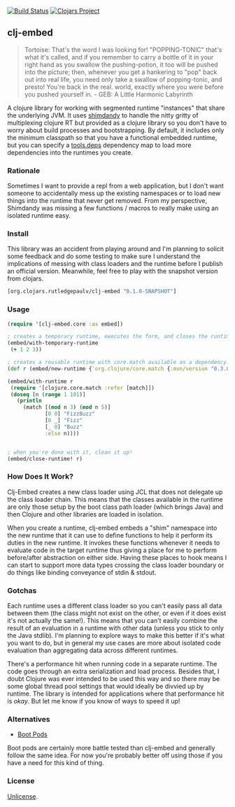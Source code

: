 [![Build Status](https://travis-ci.org/RutledgePaulV/clj-embed.svg?branch=develop)](https://travis-ci.org/RutledgePaulV/clj-embed)
[![Clojars Project](https://img.shields.io/clojars/v/org.clojars.rutledgepaulv/clj-embed.svg)](https://clojars.org/org.clojars.rutledgepaulv/clj-embed)

## clj-embed

> Tortoise: That's the word I was looking for! "POPPING-TONIC" that's what it's called, and if you remember to carry a bottle of it in your right hand as you swallow the pushing-potion, it too will be pushed into the picture; then, whenever you get a hankering to "pop" back out into real life, you need only take a swallow of popping-tonic, and presto! You're back in the real. world, exactly where you were before you pushed yourself in. - GEB: A Little Harmonic Labyrinth


A clojure library for working with segmented runtime 
"instances" that share the underlying JVM. It
uses [shimdandy](https://github.com/projectodd/shimdandy) to
handle the nitty gritty of multiplexing clojure RT but provided as 
a clojure library so you don't have to worry about build processes 
and bootstrapping. By default, it includes only the minimum classpath
so that you have a functional embedded runtime, but you can specify a 
[tools.deps](https://github.com/clojure/tools.deps.alpha) dependency map 
to load more dependencies into the runtimes you create.


### Rationale

Sometimes I want to provide a repl from a web application, but I
don't want someone to accidentally mess up the existing namespaces 
or to load new things into the runtime that never get removed. From my
perspective, Shimdandy was missing a few functions / macros to really 
make using an isolated runtime easy.


### Install

This library was an accident from playing around and I'm planning to solicit some
feedback and do some testing to make sure I understand the implications of messing 
with class loaders and the runtime before I publish an official version. Meanwhile, 
feel free to play with the snapshot version from clojars.

```clojure
[org.clojars.rutledgepaulv/clj-embed "0.1.0-SNAPSHOT"]
```

### Usage

```clojure
(require '[clj-embed.core :as embed])

; creates a temporary runtime, executes the form, and closes the runtime.
(embed/with-temporary-runtime
 (+ 1 2 3))

; creates a reusable runtime with core.match available as a dependency.
(def r (embed/new-runtime {'org.clojure/core.match {:mvn/version "0.3.0-alpha5"}}))

(embed/with-runtime r
 (require '[clojure.core.match :refer [match]])
 (doseq [n (range 1 101)]
   (println
     (match [(mod n 3) (mod n 5)]
            [0 0] "FizzBuzz"
            [0 _] "Fizz"
            [_ 0] "Buzz"
            :else n))))


; when you're done with it, clean it up!            
(embed/close-runtime! r)

```

### How Does It Work?

Clj-Embed creates a new class loader using JCL that does not delegate up the class loader chain.
This means that the classes available in the runtime are only those setup by the boot
class path loader (which brings Java) and then Clojure and other libraries are loaded
in isolation. 

When you create a runtime, clj-embed embeds a "shim" namespace into the new runtime
that it can use to define functions to help it perform its duties in the new runtime.
It invokes these functions whenever it needs to evaluate code in the target runtime
thus giving a place for me to perform before/after abstraction on either side. 
Having these places to hook means I can start to support more data types crossing 
the class loader boundary or do things like binding conveyance of stdin & stdout.

### Gotchas

Each runtime uses a different class loader so you can't easily pass
all data between them (the class might not exist on the other, or even if
it does exist it's not actually the same!). This means that you can't easily combine
the result of an evaluation in a runtime with other data (unless you stick to only the 
Java stdlib). I'm planning to explore ways to make this better if it's what you want to 
do, but in general my use cases are more about isolated code evaluation than aggregating
data across different runtimes.

There's a performance hit when running code in a separate runtime. The code goes
through an extra serialization and load process. Besides that, I doubt Clojure was
ever intended to be used this way and so there may be some global thread pool settings
that would ideally be divvied up by runtime. The library is intended for applications
where that performance hit is *okay*. But let me know if you know of ways to speed it up!


### Alternatives

* [Boot Pods](https://github.com/boot-clj/boot/wiki/Pods)

Boot pods are certainly more battle tested than clj-embed and generally follow
the same idea. For now you're probably better off using those if you have a need
for this kind of thing.

### License

[Unlicense](http://unlicense.org/).

